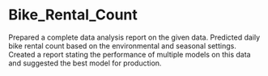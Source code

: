 # Bike_Rental_Count
Prepared a complete data analysis report on the given data.
Predicted daily bike rental count based on the environmental and seasonal settings.
Created a report stating the performance of multiple models on this data and suggested the best model for production.
